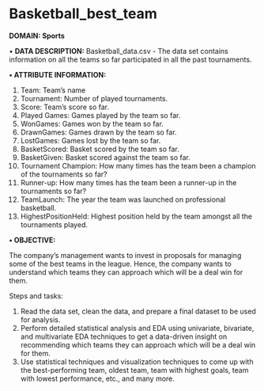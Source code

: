 # Basketball_best_team
**DOMAIN: Sports**

• **DATA DESCRIPTION:** 
Basketball_data.csv - The data set contains information on all the teams so far participated in all the past tournaments.

**• ATTRIBUTE INFORMATION:**
1. Team: Team’s name
2. Tournament: Number of played tournaments.
3. Score: Team’s score so far.
4. Played Games: Games played by the team so far.
5. WonGames: Games won by the team so far.
6. DrawnGames: Games drawn by the team so far.
7. LostGames: Games lost by the team so far.
8. BasketScored: Basket scored by the team so far.
9. BasketGiven: Basket scored against the team so far.
10. Tournament Champion: How many times has the team been a champion of the tournaments so far?
11. Runner-up: How many times has the team been a runner-up in the tournaments so far?
12. TeamLaunch: The year the team was launched on professional basketball.
13. HighestPositionHeld: Highest position held by the team amongst all the tournaments played.

**• OBJECTIVE:** 

The company’s management wants to invest in proposals for managing some of the best teams in the league. Hence, the company wants to understand which teams they can approach which will be a deal win for them.

Steps and tasks: 
1. Read the data set, clean the data, and prepare a final dataset to be used for analysis.
2. Perform detailed statistical analysis and EDA using univariate, bivariate, and multivariate EDA techniques to get a data-driven insight on recommending which teams they can approach which will be a deal win for them.
3. Use statistical techniques and visualization techniques to come up with the best-performing team, oldest team, team with highest goals, team with lowest performance, etc., and many more.
